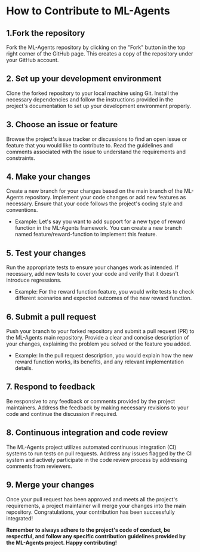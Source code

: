 # How to Contribute to ML-Agents

## 1.Fork the repository
Fork the ML-Agents repository by clicking on the "Fork" button in the top right corner of the GitHub page. This creates a copy of the repository under your GitHub account.

## 2. Set up your development environment
Clone the forked repository to your local machine using Git. Install the necessary dependencies and follow the instructions provided in the project's documentation to set up your development environment properly.

## 3. Choose an issue or feature
Browse the project's issue tracker or discussions to find an open issue or feature that you would like to contribute to. Read the guidelines and comments associated with the issue to understand the requirements and constraints.

## 4. Make your changes
Create a new branch for your changes based on the main branch of the ML-Agents repository. Implement your code changes or add new features as necessary. Ensure that your code follows the project's coding style and conventions.

* Example: Let's say you want to add support for a new type of reward function in the ML-Agents framework. You can create a new branch named feature/reward-function to implement this feature. 

## 5. Test your changes
Run the appropriate tests to ensure your changes work as intended. If necessary, add new tests to cover your code and verify that it doesn't introduce regressions.

* Example: For the reward function feature, you would write tests to check different scenarios and expected outcomes of the new reward function.

## 6. Submit a pull request
Push your branch to your forked repository and submit a pull request (PR) to the ML-Agents main repository. Provide a clear and concise description of your changes, explaining the problem you solved or the feature you added.

* Example: In the pull request description, you would explain how the new reward function works, its benefits, and any relevant implementation details.

## 7. Respond to feedback
Be responsive to any feedback or comments provided by the project maintainers. Address the feedback by making necessary revisions to your code and continue the discussion if required.

## 8. Continuous integration and code review
The ML-Agents project utilizes automated continuous integration (CI) systems to run tests on pull requests. Address any issues flagged by the CI system and actively participate in the code review process by addressing comments from reviewers.

## 9. Merge your changes
Once your pull request has been approved and meets all the project's requirements, a project maintainer will merge your changes into the main repository. Congratulations, your contribution has been successfully integrated!

**Remember to always adhere to the project's code of conduct, be respectful, and follow any specific contribution guidelines provided by the ML-Agents project. Happy contributing!**

